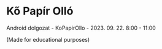 # Kő Papír Olló
Android dolgozat - KoPapirOllo - 2023. 09. 22. 8:00 - 11:00

(Made for educational purposes)

